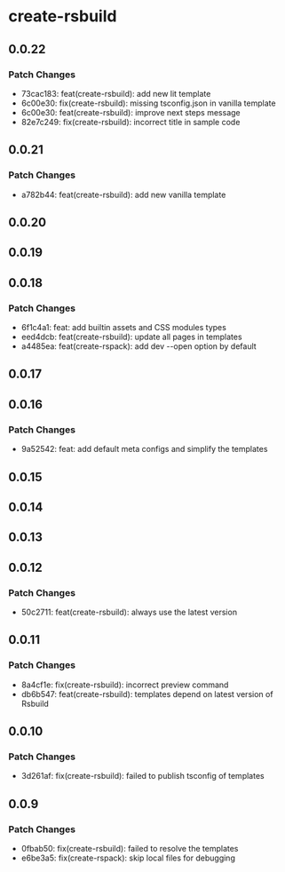 # create-rsbuild

## 0.0.22

### Patch Changes

- 73cac183: feat(create-rsbuild): add new lit template
- 6c00e30: fix(create-rsbuild): missing tsconfig.json in vanilla template
- 6c00e30: feat(create-rsbuild): improve next steps message
- 82e7c249: fix(create-rsbuild): incorrect title in sample code

## 0.0.21

### Patch Changes

- a782b44: feat(create-rsbuild): add new vanilla template

## 0.0.20

## 0.0.19

## 0.0.18

### Patch Changes

- 6f1c4a1: feat: add builtin assets and CSS modules types
- eed4dcb: feat(create-rsbuild): update all pages in templates
- a4485ea: feat(create-rspack): add dev --open option by default

## 0.0.17

## 0.0.16

### Patch Changes

- 9a52542: feat: add default meta configs and simplify the templates

## 0.0.15

## 0.0.14

## 0.0.13

## 0.0.12

### Patch Changes

- 50c2711: feat(create-rsbuild): always use the latest version

## 0.0.11

### Patch Changes

- 8a4cf1e: fix(create-rsbuild): incorrect preview command
- db6b547: feat(create-rsbuild): templates depend on latest version of Rsbuild

## 0.0.10

### Patch Changes

- 3d261af: fix(create-rsbuild): failed to publish tsconfig of templates

## 0.0.9

### Patch Changes

- 0fbab50: fix(create-rsbuild): failed to resolve the templates
- e6be3a5: fix(create-rspack): skip local files for debugging
